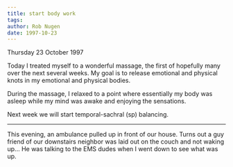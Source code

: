 ```yaml
---
title: start body work
tags: 
author: Rob Nugen
date: 1997-10-23
---
```


<p class=date>Thursday 23 October 1997</p>

<p>
Today I treated myself to a wonderful massage, the first of hopefully many over the next several weeks.  
My goal is to release emotional and physical knots in my emotional and physical bodies.
<p>
During the massage, I relaxed to a point where essentially my body was asleep while my mind was awake and enjoying the sensations.
<p>
Next week we will start temporal-sachral (sp) balancing.
<p>
<hr>
<p>
This evening, an ambulance pulled up in front of our house.  Turns out a guy friend of our downstairs neighbor was laid out on the 
couch and not waking up...  He was talking to the EMS dudes when I went down to see what was up.
<p>

